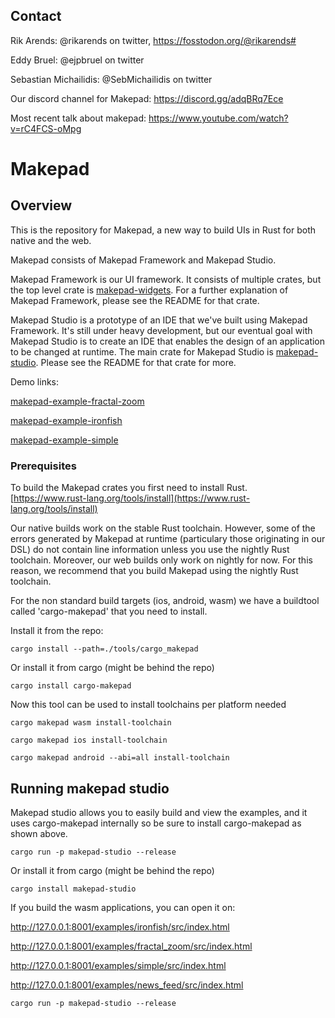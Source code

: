 ## Contact

Rik Arends: @rikarends on twitter, https://fosstodon.org/@rikarends#

Eddy Bruel: @ejpbruel on twitter

Sebastian Michailidis: @SebMichailidis on twitter

Our discord channel for Makepad:
https://discord.gg/adqBRq7Ece

Most recent talk about makepad: https://www.youtube.com/watch?v=rC4FCS-oMpg

# Makepad

## Overview
 
This is the repository for Makepad, a new way to build UIs in Rust for both native and the web.

Makepad consists of Makepad Framework and Makepad Studio.

Makepad Framework is our UI framework. It consists of multiple crates, but the top level crate is [makepad-widgets](https://crates.io/crates/makepad-widgets). For a further explanation of Makepad Framework, please see the README for that crate.

Makepad Studio is a prototype of an IDE that we've built using Makepad Framework. It's still under heavy development, but our eventual goal with Makepad Studio is to create an IDE that enables the design of an application to be changed at runtime. The main crate for Makepad Studio is [makepad-studio](https://crates.io/crates/makepad-studio). Please see the README for that crate for more.

Demo links:

[makepad-example-fractal-zoom](https://makepad.nl/makepad/examples/fractal_zoom/src/index.html)

[makepad-example-ironfish](https://makepad.nl/makepad/examples/ironfish/src/index.html)

[makepad-example-simple](https://makepad.nl/makepad/examples/simple/src/index.html)


### Prerequisites

To build the Makepad crates you first need to install Rust.
[https://www.rust-lang.org/tools/install](https://www.rust-lang.org/tools/install)

Our native builds work on the stable Rust toolchain. However, some of the errors generated by Makepad at runtime (particulary those originating in our DSL) do not contain line information unless you use the nightly Rust toolchain. Moreover, our web builds only work on nightly for now. For this reason, we recommend that you build Makepad using the nightly Rust toolchain.

For the non standard build targets (ios, android, wasm) we have a buildtool called 'cargo-makepad' that you need to install.

Install it from the repo:

```cargo install --path=./tools/cargo_makepad```

Or install it from cargo (might be behind the repo)

```cargo install cargo-makepad```

Now this tool can be used to install toolchains per platform needed

```cargo makepad wasm install-toolchain```

```cargo makepad ios install-toolchain```

```cargo makepad android --abi=all install-toolchain```

## Running makepad studio

Makepad studio allows you to easily build and view the examples, and it uses cargo-makepad internally so be sure to install cargo-makepad as shown above.

```cargo run -p makepad-studio --release```

Or install it from cargo (might be behind the repo)

```cargo install makepad-studio```



If you build the wasm applications, you can open it on:

http://127.0.0.1:8001/examples/ironfish/src/index.html

http://127.0.0.1:8001/examples/fractal_zoom/src/index.html

http://127.0.0.1:8001/examples/simple/src/index.html

http://127.0.0.1:8001/examples/news_feed/src/index.html


```cargo run -p makepad-studio --release```





